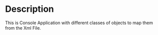 # Description

This is Console Application with different classes of objects to map them from the Xml File.